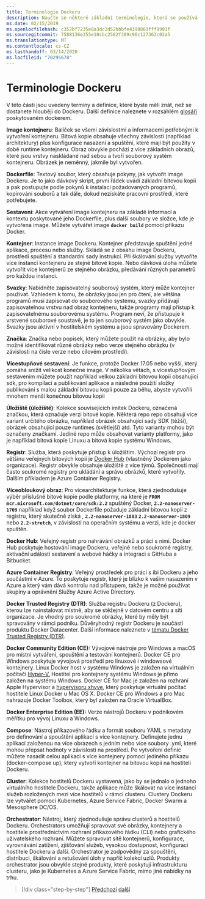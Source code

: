 ```yaml
---
title: Terminologie Dockeru
description: Naučte se některé základní terminologie, která se používá každý den při práci s Docker.
ms.date: 02/15/2019
ms.openlocfilehash: c352bf7235e8a3dc2d52bbbfe4390863fff9991f
ms.sourcegitcommit: 7588136e355e10cbc2582f389c90c127363c02a5
ms.translationtype: MT
ms.contentlocale: cs-CZ
ms.lasthandoff: 03/14/2020
ms.locfileid: "70295678"
---
```

# <a name="docker-terminology"></a>Terminologie Dockeru

V této části jsou uvedeny termíny a definice, které byste měli znát, než se dostanete hlouběji do Dockeru. Další definice naleznete v rozsáhlém [glosáři](https://docs.docker.com/glossary/) poskytovaném dockerem.

**Image kontejneru**: Balíček se všemi závislostmi a informacemi potřebnými k vytvoření kontejneru. Bitová kopie obsahuje všechny závislosti (například architektury) plus konfigurace nasazení a spuštění, které mají být použity v době runtime kontejneru. Obraz obvykle pochází z více základních obrazů, které jsou vrstvy naskládané nad sebou a tvoří souborový systém kontejneru. Obrázek je neměnný, jakmile byl vytvořen.

**Dockerfile**: Textový soubor, který obsahuje pokyny, jak vytvořit image Dockeru. Je to jako dávkový skript, první řádek uvádí základní bitovou kopii a pak postupujte podle pokynů k instalaci požadovaných programů, kopírování souborů a tak dále, dokud nezískáte pracovní prostředí, které potřebujete.

**Sestavení**: Akce vytváření image kontejneru na základě informací a kontextu poskytované jeho Dockerfile, plus další soubory ve složce, kde je vytvořena image. Můžete vytvářet image **`docker build`** pomocí příkazu Docker.

**Kontejner**: Instance image Dockeru. Kontejner představuje spuštění jedné aplikace, procesu nebo služby. Skládá se z obsahu image Dockeru, prostředí spuštění a standardní sady instrukcí. Při škálování služby vytvoříte více instancí kontejneru ze stejné bitové kopie. Nebo dávková úloha můžete vytvořit více kontejnerů ze stejného obrázku, předávání různých parametrů pro každou instanci.

**Svazky**: Nabídněte zapisovatelný souborový systém, který může kontejner používat. Vzhledem k tomu, že obrázky jsou jen pro čtení, ale většina programů musí zapisovat do souborového systému, svazky přidávají zapisovatelnou vrstvu nad obraz kontejneru, takže programy mají přístup k zapisovatelnému souborovému systému. Program neví, že přistupuje k vrstvené souborové soustavě, je to jen souborový systém jako obvykle. Svazky jsou aktivní v hostitelském systému a jsou spravovány Dockerem.

**Značka**: Značka nebo popisek, který můžete použít na obrázky, aby bylo možné identifikovat různé obrázky nebo verze stejného obrázku (v závislosti na čísle verze nebo cílovém prostředí).

**Vícestupňové sestavení**: Je funkce, protože Docker 17.05 nebo vyšší, který pomáhá snížit velikost konečné image. V několika větách, s vícestupňovým sestavením můžete použít například velkou základní bitovou kopii obsahující sdk, pro kompilaci a publikování aplikace a následné použití složky publikování s malou základní bitovou kopii pouze za běhu, abyste vytvořili mnohem menší konečnou bitovou kopii

**Úložiště (úložiště)**: Kolekce souvisejících imitek Dockeru, označená značkou, která označuje verzi bitové kopie. Některá repo repo obsahují více variant určitého obrázku, například obrázek obsahující sady SDK (těžší), obrázek obsahující pouze runtimes (světlejší) atd. Tyto varianty mohou být označeny značkami. Jediné repo může obsahovat varianty platformy, jako je například bitová kopie Linuxu a bitová kopie systému Windows.

**Registr**: Služba, která poskytuje přístup k úložištím. Výchozí registr pro většinu veřejných bitových kopií je [Docker Hub](https://hub.docker.com/) (vlastněný Dockerem jako organizace). Registr obvykle obsahuje úložiště z více týmů. Společnosti mají často soukromé registry pro ukládání a správu obrázků, které vytvořily. Dalším příkladem je Azure Container Registry.

**Víceobloukový obraz**: Pro vícearchitekturje funkce, která zjednodušuje výběr příslušné bitové kopie podle platformy, na které je **`FROM mcr.microsoft.com/dotnet/core/sdk:2.2`** spuštěný Docker, **`2.2-nanoserver-1709`** například když soubor Dockerfile požaduje základní bitovou kopii z registru, který skutečně získá , **`2.2-nanoserver-1803`** **`2.2-nanoserver-1809`** nebo **`2.2-stretch`**, v závislosti na operačním systému a verzi, kde je docker spuštěn.

**Docker Hub**: Veřejný registr pro nahrávání obrázků a práci s nimi. Docker Hub poskytuje hostování image Dockeru, veřejné nebo soukromé registry, aktivační události sestavení a webové háčky a integraci s GitHuba a Bitbucket.

**Azure Container Registry**: Veřejný prostředek pro práci s ibi Dockeru a jeho součástmi v Azure. To poskytuje registr, který je blízko k vašim nasazením v Azure a který vám dává kontrolu nad přístupem, takže je možné používat skupiny a oprávnění Služby Azure Active Directory.

**Docker Trusted Registry (DTR)**: Služba registru Dockeru (z Dockeru), kterou lze nainstalovat místně, aby se stěžejně v datovém centru a síti organizace. Je vhodný pro soukromé obrázky, které by měly být spravovány v rámci podniku. Důvěryhodný registr Dockeru je součástí produktu Docker Datacenter. Další informace naleznete v [tématu Docker Trusted Registry (DTR)](https://docs.docker.com/docker-trusted-registry/overview/).

**Docker Community Edition (CE):** Vývojové nástroje pro Windows a macOS pro místní vytváření, spouštění a testování kontejnerů. Docker CE pro Windows poskytuje vývojová prostředí pro linuxové i windowsové kontejnery. Linux Docker host v systému Windows je založen na virtuálním počítači [Hyper-V.](https://www.microsoft.com/cloud-platform/server-virtualization) Hostitel pro kontejnery systému Windows je přímo založen na systému Windows. Docker CE for Mac je založen na rozhraní Apple Hypervisor a [hypervisoru xhyve](https://github.com/mist64/xhyve), který poskytuje virtuální počítač hostitele Linux Docker u Mac OS X. Docker CE pro Windows a pro Mac nahrazuje Docker Toolbox, který byl založen na Oracle VirtualBox.

**Docker Enterprise Edition (EE):** Verze nástrojů Dockeru v podnikovém měřítku pro vývoj Linuxu a Windows.

**Compose**: Nástroj příkazového řádku a formát souboru YAML s metadaty pro definování a spouštění aplikací s více kontejnery. Definujete jednu aplikaci založenou na více obrazech s jedním nebo více soubory .yml, které mohou přepsat hodnoty v závislosti na prostředí. Po vytvoření definic můžete nasadit celou aplikaci s více kontejnery pomocí jediného příkazu (docker-compose up), který vytvoří kontejner na bitovou kopii na hostiteli Dockeru.

**Cluster**: Kolekce hostitelů Dockeru vystavená, jako by se jednalo o jednoho virtuálního hostitele Dockeru, takže aplikace může škálovat na více instancí služeb rozložených mezi více hostitelů v rámci clusteru. Clustery Dockeru lze vytvářet pomocí Kubernetes, Azure Service Fabric, Docker Swarm a Mesosphere DC/OS.

**Orchestrator**: Nástroj, který zjednodušuje správu clusterů a hostitelů Dockeru. Orchestrators umožňují spravovat své obrázky, kontejnery a hostitele prostřednictvím rozhraní příkazového řádku (CLI) nebo grafického uživatelského rozhraní. Můžete spravovat sítě kontejnerů, konfigurace, vyrovnávání zatížení, zjišťování služeb, vysokou dostupnost, konfiguraci hostitele Dockeru a další. Orchestrator je zodpovědný za spouštění, distribuci, škálování a retušování úloh y napříč kolekcí uzlů. Produkty orchestrator jsou obvykle stejné produkty, které poskytují infrastrukturu clusteru, jako je Kubernetes a Azure Service Fabric, mimo jiné nabídky na trhu.

>[!div class="step-by-step"]
>[Předchozí](what-is-docker.md)
>[další](docker-containers-images-and-registries.md)
